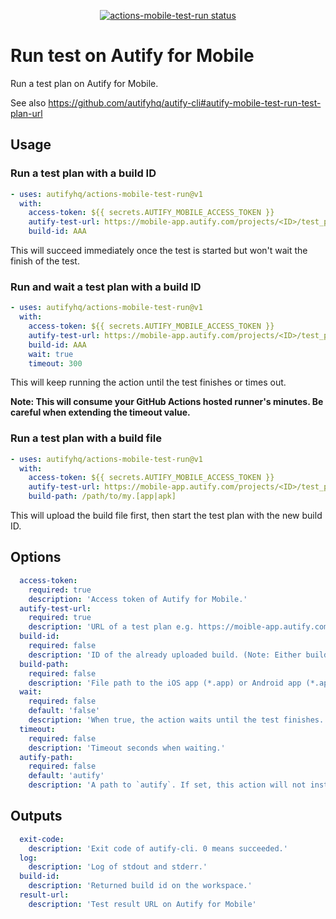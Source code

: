 <p align="center">
  <a href="https://github.com/autifyhq/actions-mobile-test-run"><img alt="actions-mobile-test-run status" src="https://github.com/autifyhq/actions-mobile-test-run/workflows/test/badge.svg"></a>
</p>

# Run test on Autify for Mobile
Run a test plan on Autify for Mobile.

See also https://github.com/autifyhq/autify-cli#autify-mobile-test-run-test-plan-url

## Usage

### Run a test plan with a build ID
```yaml
- uses: autifyhq/actions-mobile-test-run@v1
  with:
    access-token: ${{ secrets.AUTIFY_MOBILE_ACCESS_TOKEN }}
    autify-test-url: https://mobile-app.autify.com/projects/<ID>/test_plans/<ID>
    build-id: AAA
```

This will succeed immediately once the test is started but won't wait the finish of the test.

### Run and wait a test plan with a build ID
```yaml
- uses: autifyhq/actions-mobile-test-run@v1
  with:
    access-token: ${{ secrets.AUTIFY_MOBILE_ACCESS_TOKEN }}
    autify-test-url: https://mobile-app.autify.com/projects/<ID>/test_plans/<ID>
    build-id: AAA
    wait: true
    timeout: 300
```

This will keep running the action until the test finishes or times out.

**Note: This will consume your GitHub Actions hosted runner's minutes. Be careful when extending the timeout value.**

### Run a test plan with a build file
```yaml
- uses: autifyhq/actions-mobile-test-run@v1
  with:
    access-token: ${{ secrets.AUTIFY_MOBILE_ACCESS_TOKEN }}
    autify-test-url: https://mobile-app.autify.com/projects/<ID>/test_plans/<ID>
    build-path: /path/to/my.[app|apk]
```

This will upload the build file first, then start the test plan with the new build ID.

## Options
```yaml
  access-token:
    required: true
    description: 'Access token of Autify for Mobile.'
  autify-test-url:
    required: true
    description: 'URL of a test plan e.g. https://moible-app.autify.com/projects/<ID>/test_plans/<ID>'
  build-id:
    required: false
    description: 'ID of the already uploaded build. (Note: Either build-id or build-path is required but not both)'
  build-path:
    required: false
    description: 'File path to the iOS app (*.app) or Android app (*.apk). (Note: Either build-id or build-path is required but not both)'
  wait:
    required: false
    default: 'false'
    description: 'When true, the action waits until the test finishes.'
  timeout:
    required: false
    description: 'Timeout seconds when waiting.'
  autify-path:
    required: false
    default: 'autify'
    description: 'A path to `autify`. If set, this action will not install autify-cli.'
```

## Outputs
```yaml
  exit-code:
    description: 'Exit code of autify-cli. 0 means succeeded.'
  log:
    description: 'Log of stdout and stderr.'
  build-id:
    description: 'Returned build id on the workspace.'
  result-url:
    description: 'Test result URL on Autify for Mobile'
```

